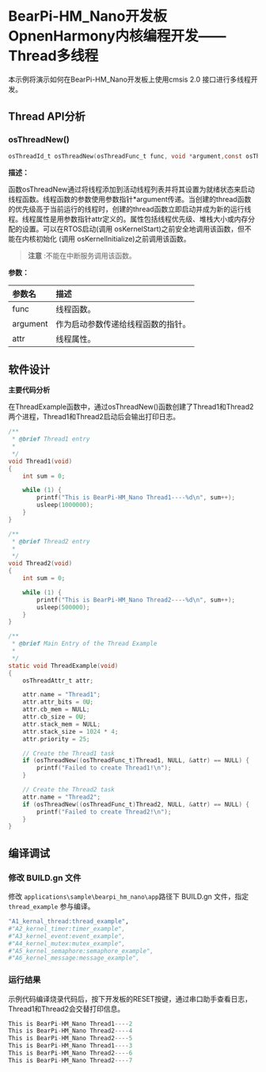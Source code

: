 # BearPi-HM_Nano开发板OpnenHarmony内核编程开发——Thread多线程
本示例将演示如何在BearPi-HM_Nano开发板上使用cmsis 2.0 接口进行多线程开发。


## Thread API分析

### osThreadNew()

```c
osThreadId_t osThreadNew(osThreadFunc_t	func, void *argument,const osThreadAttr_t *attr )	
```
**描述：**

函数osThreadNew通过将线程添加到活动线程列表并将其设置为就绪状态来启动线程函数。线程函数的参数使用参数指针*argument传递。当创建的thread函数的优先级高于当前运行的线程时，创建的thread函数立即启动并成为新的运行线程。线程属性是用参数指针attr定义的。属性包括线程优先级、堆栈大小或内存分配的设置。可以在RTOS启动(调用 osKernelStart)之前安全地调用该函数，但不能在内核初始化 (调用 osKernelInitialize)之前调用该函数。
> **注意** :不能在中断服务调用该函数。


**参数：**

|参数名|描述|
|:--|:------| 
| func | 线程函数。  |
| argument |作为启动参数传递给线程函数的指针。|
| attr |线程属性。|

## 软件设计

**主要代码分析**

在ThreadExample函数中，通过osThreadNew()函数创建了Thread1和Thread2两个进程，Thread1和Thread2启动后会输出打印日志。

```c
/**
 * @brief Thread1 entry
 * 
 */
void Thread1(void)
{
    int sum = 0;

    while (1) {
        printf("This is BearPi-HM_Nano Thread1----%d\n", sum++);
        usleep(1000000);
    }
}

/**
 * @brief Thread2 entry
 * 
 */
void Thread2(void)
{
    int sum = 0;

    while (1) {
        printf("This is BearPi-HM_Nano Thread2----%d\n", sum++);
        usleep(500000);
    }
}

/**
 * @brief Main Entry of the Thread Example
 * 
 */
static void ThreadExample(void)
{
    osThreadAttr_t attr;

    attr.name = "Thread1";
    attr.attr_bits = 0U;
    attr.cb_mem = NULL;
    attr.cb_size = 0U;
    attr.stack_mem = NULL;
    attr.stack_size = 1024 * 4;
    attr.priority = 25;

    // Create the Thread1 task
    if (osThreadNew((osThreadFunc_t)Thread1, NULL, &attr) == NULL) {
        printf("Failed to create Thread1!\n");
    }

    // Create the Thread2 task
    attr.name = "Thread2";
    if (osThreadNew((osThreadFunc_t)Thread2, NULL, &attr) == NULL) {
        printf("Failed to create Thread2!\n");
    }
}

```

## 编译调试

### 修改 BUILD.gn 文件

修改 `applications\sample\bearpi_hm_nano\app`路径下 BUILD.gn 文件，指定 `thread_example` 参与编译。

```r
"A1_kernal_thread:thread_example",
#"A2_kernel_timer:timer_example",
#"A3_kernel_event:event_example",
#"A4_kernel_mutex:mutex_example",
#"A5_kernel_semaphore:semaphore_example",
#"A6_kernel_message:message_example",
```
    


### 运行结果

示例代码编译烧录代码后，按下开发板的RESET按键，通过串口助手查看日志，Thread1和Thread2会交替打印信息。
```c
This is BearPi-HM_Nano Thread1----2
This is BearPi-HM_Nano Thread2----4
This is BearPi-HM_Nano Thread2----5
This is BearPi-HM_Nano Thread1----3
This is BearPi-HM_Nano Thread2----6
This is BearPi-HM_Nano Thread2----7
```
